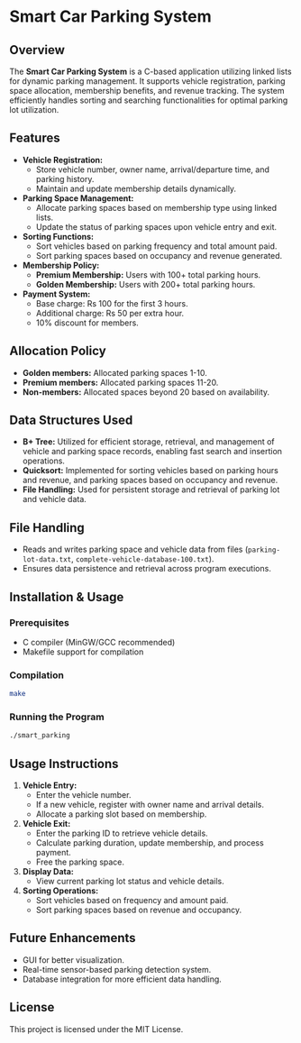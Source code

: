 # Smart Car Parking System

## Overview
The **Smart Car Parking System** is a C-based application utilizing linked lists for dynamic parking management. It supports vehicle registration, parking space allocation, membership benefits, and revenue tracking. The system efficiently handles sorting and searching functionalities for optimal parking lot utilization.

## Features
- **Vehicle Registration:**
  - Store vehicle number, owner name, arrival/departure time, and parking history.
  - Maintain and update membership details dynamically.
- **Parking Space Management:**
  - Allocate parking spaces based on membership type using linked lists.
  - Update the status of parking spaces upon vehicle entry and exit.
- **Sorting Functions:**
  - Sort vehicles based on parking frequency and total amount paid.
  - Sort parking spaces based on occupancy and revenue generated.
- **Membership Policy:**
  - **Premium Membership:** Users with 100+ total parking hours.
  - **Golden Membership:** Users with 200+ total parking hours.
- **Payment System:**
  - Base charge: Rs 100 for the first 3 hours.
  - Additional charge: Rs 50 per extra hour.
  - 10% discount for members.

## Allocation Policy
- **Golden members:** Allocated parking spaces 1-10.
- **Premium members:** Allocated parking spaces 11-20.
- **Non-members:** Allocated spaces beyond 20 based on availability.

## Data Structures Used
- **B+ Tree:** Utilized for efficient storage, retrieval, and management of vehicle and parking space records, enabling fast search and insertion operations.
- **Quicksort:** Implemented for sorting vehicles based on parking hours and revenue, and parking spaces based on occupancy and revenue.
- **File Handling:** Used for persistent storage and retrieval of parking lot and vehicle data.

## File Handling
- Reads and writes parking space and vehicle data from files (`parking-lot-data.txt`, `complete-vehicle-database-100.txt`).
- Ensures data persistence and retrieval across program executions.

## Installation & Usage
### Prerequisites
- C compiler (MinGW/GCC recommended)
- Makefile support for compilation

### Compilation
```sh
make
```

### Running the Program
```sh
./smart_parking
```

## Usage Instructions
1. **Vehicle Entry:**
   - Enter the vehicle number.
   - If a new vehicle, register with owner name and arrival details.
   - Allocate a parking slot based on membership.
2. **Vehicle Exit:**
   - Enter the parking ID to retrieve vehicle details.
   - Calculate parking duration, update membership, and process payment.
   - Free the parking space.
3. **Display Data:**
   - View current parking lot status and vehicle details.
4. **Sorting Operations:**
   - Sort vehicles based on frequency and amount paid.
   - Sort parking spaces based on revenue and occupancy.

## Future Enhancements
- GUI for better visualization.
- Real-time sensor-based parking detection system.
- Database integration for more efficient data handling.

## License
This project is licensed under the MIT License.